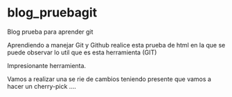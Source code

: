 # blog_pruebagit
Blog prueba para aprender git

Aprendiendo a manejar Git y Github realice esta prueba de html en la que se puede observar lo util que es esta herramienta (GIT)

Impresionante herramienta.

Vamos a realizar una se rie de cambios teniendo presente que vamos a hacer un cherry-pick ....
